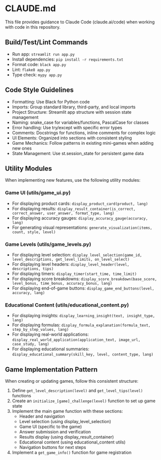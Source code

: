 # CLAUDE.md

This file provides guidance to Claude Code (claude.ai/code) when working with code in this repository.

## Build/Test/Lint Commands
- Run app: `streamlit run app.py`
- Install dependencies: `pip install -r requirements.txt`
- Format code: `black app.py`
- Lint: `flake8 app.py`
- Type check: `mypy app.py`

## Code Style Guidelines
- Formatting: Use Black for Python code
- Imports: Group standard library, third-party, and local imports
- Project Structure: Streamlit app structure with session state management
- Naming: snake_case for variables/functions, PascalCase for classes
- Error handling: Use try/except with specific error types
- Comments: Docstrings for functions, inline comments for complex logic
- UI Elements: Organized into sections with consistent styling
- Game Mechanics: Follow patterns in existing mini-games when adding new ones
- State Management: Use st.session_state for persistent game data

## Utility Modules
When implementing new features, use the following utility modules:

### Game UI (utils/game_ui.py)
- For displaying product cards: `display_product_card(product, lang)`
- For displaying results: `display_result_container(is_correct, correct_answer, user_answer, format_type, lang)`
- For displaying accuracy gauges: `display_accuracy_gauge(accuracy, lang)`
- For generating visual representations: `generate_visualization(items, count, style, level)`

### Game Levels (utils/game_levels.py)
- For displaying level selection: `display_level_selection(game_id, level_descriptions, get_level_limits, on_level_select)`
- For displaying level headers: `display_level_header(level, descriptions, tips)`
- For displaying timers: `display_timer(start_time, time_limit)`
- For displaying score breakdowns: `display_score_breakdown(base_score, level_bonus, time_bonus, accuracy_bonus, lang)`
- For displaying end-of-game buttons: `display_game_end_buttons(level, accuracy, lang)`

### Educational Content (utils/educational_content.py)
- For displaying insights: `display_learning_insight(text, insight_type, lang)`
- For displaying formulas: `display_formula_explanation(formula_text, step_by_step_values, lang)`
- For displaying real-world applications: `display_real_world_application(application_text, image_url, case_study, lang)`
- For displaying educational summaries: `display_educational_summary(skill_key, level, content_type, lang)`

## Game Implementation Pattern
When creating or updating games, follow this consistent structure:
1. Define `get_level_description(level)` and `get_level_tips(level)` functions
2. Create an `initialize_[game]_challenge(level)` function to set up game state
3. Implement the main game function with these sections:
   - Header and navigation
   - Level selection (using display_level_selection)
   - Game UI (specific to the game)
   - Answer submission and verification
   - Results display (using display_result_container)
   - Educational content (using educational_content utils)
   - Navigation buttons for next steps
4. Implement a `get_game_info()` function for game registration